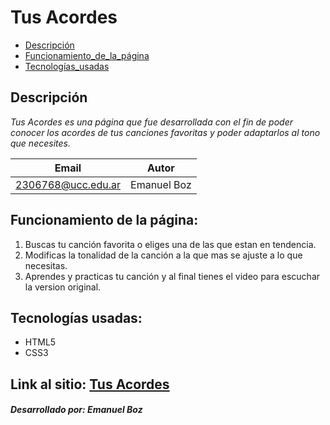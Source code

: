 # Tus Acordes
- [Descripción](#descripción)
- [Funcionamiento_de_la_página](#funcionamiento-de-la-página)
- [Tecnologías_usadas](#tecnologías-usadas)
## Descripción

*Tus Acordes es una página que fue desarrollada con el fin de poder conocer los acordes de tus canciones favoritas y poder adaptarlos al tono que necesites.*

| Email | Autor |
|-------|---------|
|2306768@ucc.edu.ar|Emanuel Boz|
## Funcionamiento de la página:

1. Buscas tu canción favorita o eliges una de las que estan en tendencia.
2. Modificas la tonalidad de la canción a la que mas se ajuste a lo que necesitas.
3. Aprendes y practicas tu canción y al final tienes el video para escuchar la version original.

## Tecnologías usadas: ##

- HTML5
- CSS3

## Link al sitio: [Tus Acordes](https://github.com/UCC-LabCompu2/proyecto2024-boz/blob/main/index.html)

#### *Desarrollado por: Emanuel Boz*
